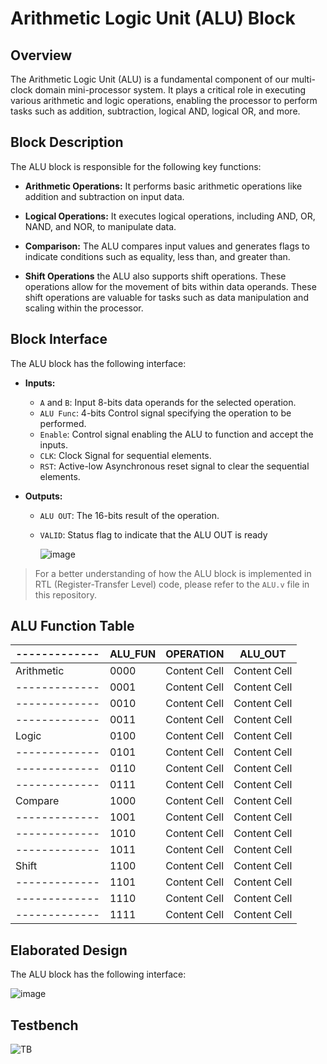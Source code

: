 # Arithmetic Logic Unit (ALU) Block

## Overview
The Arithmetic Logic Unit (ALU) is a fundamental component of our multi-clock domain mini-processor system. It plays a critical role in executing various arithmetic and logic operations, enabling the processor to perform tasks such as addition, subtraction, logical AND, logical OR, and more.

## Block Description
The ALU block is responsible for the following key functions:

- **Arithmetic Operations:** It performs basic arithmetic operations like addition and subtraction on input data.

- **Logical Operations:** It executes logical operations, including AND, OR, NAND, and NOR, to manipulate data.

- **Comparison:** The ALU compares input values and generates flags to indicate conditions such as equality, less than, and greater than.

- **Shift Operations** the ALU also supports shift operations. These operations allow for the movement of bits within data operands. These shift operations are valuable for tasks such as data manipulation and scaling within the processor.

## Block Interface
The ALU block has the following interface:

- **Inputs:**
  - `A` and `B`: Input 8-bits data operands for the selected operation.
  - `ALU Func`: 4-bits Control signal specifying the operation to be performed.
  - `Enable`: Control signal enabling the ALU to function and accept the inputs.
  - `CLK`: Clock Signal for sequential elements.
  - `RST`: Active-low Asynchronous reset signal to clear the sequential elements.

- **Outputs:**
  - `ALU OUT`: The 16-bits result of the operation.
  - `VALID`: Status flag to indicate that the ALU OUT is ready
 
    ![image](https://github.com/AhmedAmrAbdellatif1/Multi-Clock-Domain-System/assets/140100601/a6ffe5d3-5075-43a7-8131-ca9e2a48fc57)

> For a better understanding of how the ALU block is implemented in RTL (Register-Transfer Level) code, please refer to the `ALU.v` file in this repository.

## ALU Function Table
| ------------- | ALU_FUN  | OPERATION | ALU_OUT |
| ------------- | ------------- | ------------- | ------------- |
| Arithmetic | 0000  | Content Cell  | Content Cell  |
| ------------- | 0001  | Content Cell  | Content Cell  |
| ------------- | 0010  | Content Cell  | Content Cell  |
| ------------- | 0011  | Content Cell  | Content Cell  |
| Logic | 0100  | Content Cell  | Content Cell  |
| ------------- | 0101  | Content Cell  | Content Cell  |
| ------------- | 0110  | Content Cell  | Content Cell  |
| ------------- | 0111  | Content Cell  | Content Cell  |
| Compare | 1000  | Content Cell  | Content Cell  |
| ------------- | 1001  | Content Cell  | Content Cell  |
| ------------- | 1010  | Content Cell  | Content Cell  |
| ------------- | 1011  | Content Cell  | Content Cell  |
| Shift | 1100  | Content Cell  | Content Cell  |
| ------------- | 1101  | Content Cell  | Content Cell  |
| ------------- | 1110  | Content Cell  | Content Cell  |
| ------------- | 1111  | Content Cell  | Content Cell  |

## Elaborated Design
The ALU block has the following interface:

![image](https://github.com/AhmedAmrAbdellatif1/Multi-Clock-Domain-System/assets/140100601/d219f61f-0da8-4ba6-9685-c7f2138eacec)

## Testbench
![TB](https://github.com/AhmedAmrAbdellatif1/Multi-Clock-Domain-System/assets/140100601/63fb826a-7104-49c0-b27f-9dce27a377f7)
